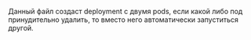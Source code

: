 Данный файл создаст deployment с двумя pods, если какой либо под принудительно удалить, то вместо него автоматически запуститься другой.
